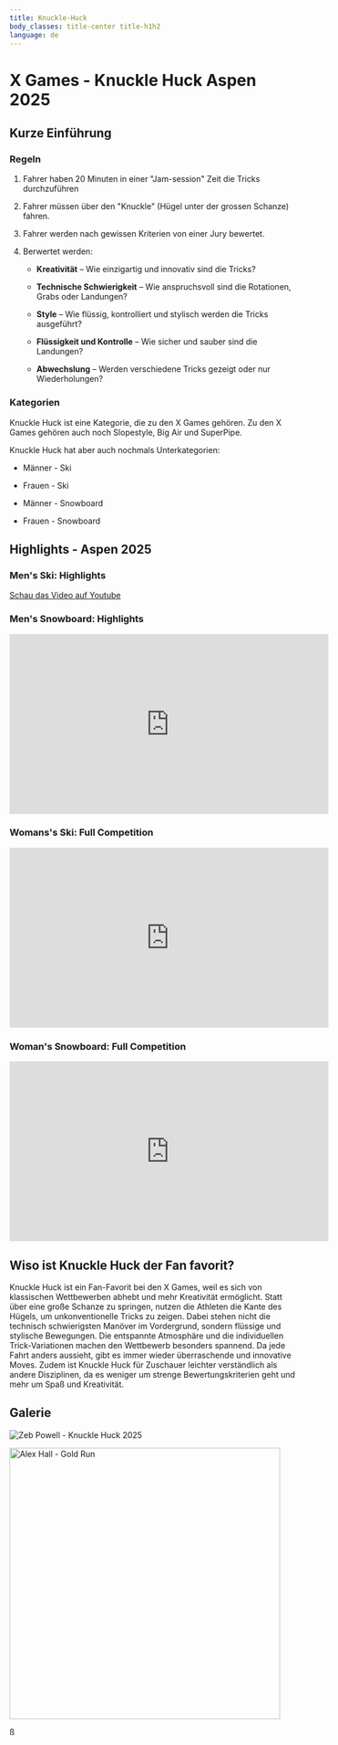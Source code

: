 ```yaml
---
title: Knuckle-Huck
body_classes: title-center title-h1h2
language: de
---
```


# X Games - Knuckle Huck Aspen 2025

## Kurze Einführung

### Regeln

1. Fahrer haben 20 Minuten in einer "Jam-session" Zeit die Tricks durchzuführen

2. Fahrer müssen über den "Knuckle" (Hügel unter der grossen Schanze) fahren. 

3. Fahrer werden nach gewissen Kriterien von einer Jury bewertet.

4. Berwertet werden:

    * **Kreativität** – Wie einzigartig und innovativ sind die Tricks?

    * **Technische Schwierigkeit** – Wie anspruchsvoll sind die Rotationen, Grabs oder Landungen?

    * **Style** – Wie flüssig, kontrolliert und stylisch werden die Tricks ausgeführt?

    * **Flüssigkeit und Kontrolle** – Wie sicher und sauber sind die Landungen?

    * **Abwechslung** – Werden verschiedene Tricks gezeigt oder nur Wiederholungen?

### Kategorien

Knuckle Huck ist eine Kategorie, die zu den X Games gehören. Zu den X Games gehören auch noch Slopestyle, Big Air und SuperPipe. 

Knuckle Huck hat aber auch nochmals Unterkategorien:

* Männer - Ski

* Frauen - Ski

* Männer - Snowboard

* Frauen - Snowboard

## Highlights - Aspen 2025

### Men's Ski: Highlights
[Schau das Video auf Youtube](https://www.youtube.com/embed/B2V54HgB_2c)
 
### Men's Snowboard: Highlights

<iframe width="560" height="315" src="https://youtu.be/jC4lMbmMcZE" style="border: none;" allowfullscreen></iframe>

### Womans's Ski: Full Competition

<iframe width="560" height="315" src="https://youtu.be/yjRsK1zP6OQ" style="border: none;" allowfullscreen></iframe>

### Woman's Snowboard: Full Competition

<iframe width="560" height="315" src="https://youtu.be/f62QNJEJ9SM" style="border: none;" allowfullscreen></iframe>

## Wiso ist Knuckle Huck der Fan favorit?

Knuckle Huck ist ein Fan-Favorit bei den X Games, weil es sich von klassischen Wettbewerben abhebt und mehr Kreativität ermöglicht. Statt über eine große Schanze zu springen, nutzen die Athleten die Kante des Hügels, um unkonventionelle Tricks zu zeigen. Dabei stehen nicht die technisch schwierigsten Manöver im Vordergrund, sondern flüssige und stylische Bewegungen. Die entspannte Atmosphäre und die individuellen Trick-Variationen machen den Wettbewerb besonders spannend. Da jede Fahrt anders aussieht, gibt es immer wieder überraschende und innovative Moves. Zudem ist Knuckle Huck für Zuschauer leichter verständlich als andere Disziplinen, da es weniger um strenge Bewertungskriterien geht und mehr um Spaß und Kreativität.

## Galerie

![Zeb Powell - Knuckle Huck 2025](../../../images/OIP_(17).jpeg)

<img src="https://www.powder.com/.image/t_share/MjEyMzQ4MjI3Mjg0OTAzNTUy/gettyimages-2195618299.jpg" width="475" alt="Alex Hall - Gold Run" />

ß
